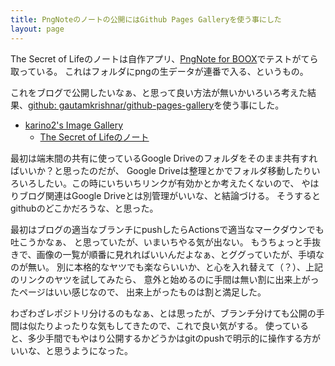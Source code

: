 ```yaml
---
title: PngNoteのノートの公開にはGithub Pages Galleryを使う事にした
layout: page
---
```

The Secret of Lifeのノートは自作アプリ、[PngNote for BOOX](https://karino2.github.io/2021/07/23/pngnote_for_boox.html)でテストがてら取っている。
これはフォルダにpngの生データが連番で入る、というもの。

これをブログで公開したいなぁ、と思って良い方法が無いかいろいろ考えた結果、[github: gautamkrishnar/github-pages-gallery](https://github.com/gautamkrishnar/github-pages-gallery/)を使う事にした。

- [karino2's Image Gallery](https://karino2.github.io/ImageGallery/)
   - [The Secret of Lifeのノート](https://karino2.github.io/ImageGallery/TheSecretOfLife_PngNote.html) 

最初は端末間の共有に使っているGoogle Driveのフォルダをそのまま共有すればいいか？と思ったのだが、
Google Driveは整理とかでフォルダ移動したりいろいろしたい。この時にいちいちリンクが有効かとか考えたくないので、
やはりブログ関連はGoogle Driveとは別管理がいいな、と結論づける。
そうするとgithubのどこかだろうな、と思った。

最初はブログの適当なブランチにpushしたらActionsで適当なマークダウンでも吐こうかなぁ、
と思っていたが、いまいちやる気が出ない。
もうちょっと手抜きで、画像の一覧が順番に見れればいいんだよなぁ、とググっていたが、手頃なのが無い。
別に本格的なヤツでも楽ならいいか、と心を入れ替えて（？）、上記のリンクのヤツを試してみたら、
意外と始めるのに手間は無い割に出来上がったページはいい感じなので、
出来上がったものは割と満足した。

わざわざレポジトリ分けるのもなぁ、とは思ったが、ブランチ分けても公開の手間は似たりよったりな気もしてきたので、これで良い気がする。
使っていると、多少手間でもやはり公開するかどうかはgitのpushで明示的に操作する方がいいな、と思うようになった。